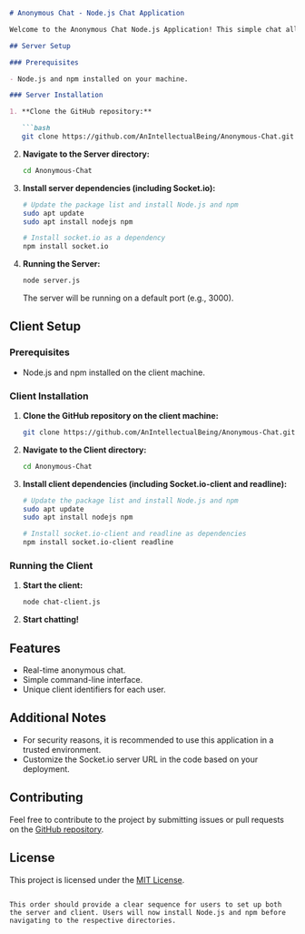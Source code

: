 ```markdown
# Anonymous Chat - Node.js Chat Application

Welcome to the Anonymous Chat Node.js Application! This simple chat allows users to communicate anonymously in real-time using a terminal.

## Server Setup

### Prerequisites

- Node.js and npm installed on your machine.

### Server Installation

1. **Clone the GitHub repository:**

   ```bash
   git clone https://github.com/AnIntellectualBeing/Anonymous-Chat.git
   ```

2. **Navigate to the Server directory:**

   ```bash
   cd Anonymous-Chat
   ```

3. **Install server dependencies (including Socket.io):**

   ```bash
   # Update the package list and install Node.js and npm
   sudo apt update
   sudo apt install nodejs npm

   # Install socket.io as a dependency
   npm install socket.io
   ```

4. **Running the Server:**

   ```bash
   node server.js
   ```

   The server will be running on a default port (e.g., 3000).

## Client Setup

### Prerequisites

- Node.js and npm installed on the client machine.

### Client Installation

1. **Clone the GitHub repository on the client machine:**

   ```bash
   git clone https://github.com/AnIntellectualBeing/Anonymous-Chat.git
   ```

2. **Navigate to the Client directory:**

   ```bash
   cd Anonymous-Chat
   ```

3. **Install client dependencies (including Socket.io-client and readline):**

   ```bash
   # Update the package list and install Node.js and npm
   sudo apt update
   sudo apt install nodejs npm

   # Install socket.io-client and readline as dependencies
   npm install socket.io-client readline
   ```

### Running the Client

1. **Start the client:**

   ```bash
   node chat-client.js
   ```

2. **Start chatting!**

## Features

- Real-time anonymous chat.
- Simple command-line interface.
- Unique client identifiers for each user.

## Additional Notes

- For security reasons, it is recommended to use this application in a trusted environment.
- Customize the Socket.io server URL in the code based on your deployment.

## Contributing

Feel free to contribute to the project by submitting issues or pull requests on the [GitHub repository](https://github.com/AnIntellectualBeing/Anonymous-Chat).

## License

This project is licensed under the [MIT License](LICENSE).
```

This order should provide a clear sequence for users to set up both the server and client. Users will now install Node.js and npm before navigating to the respective directories.
